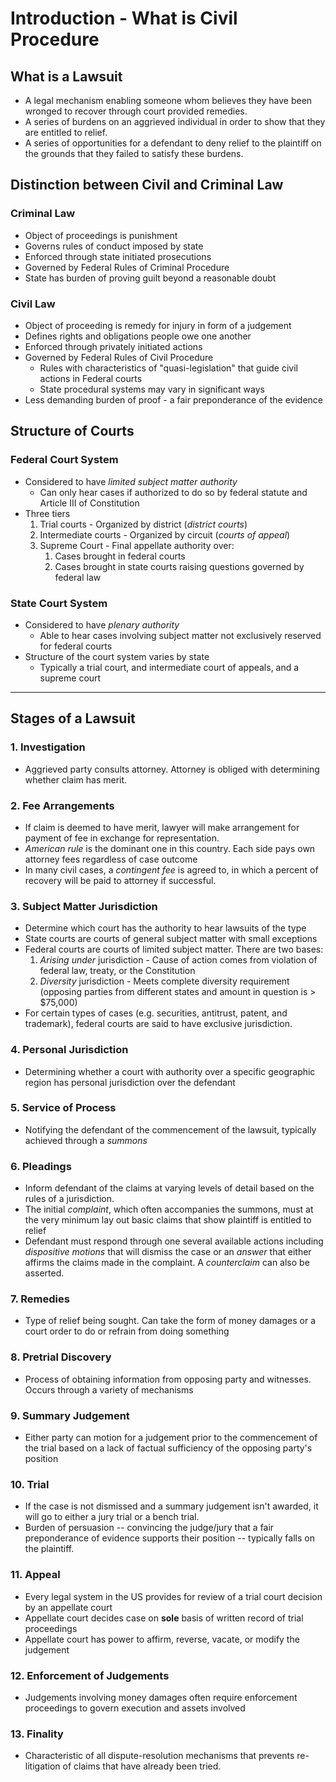 # Introduction - What is Civil Procedure

## What is a Lawsuit

* A legal mechanism enabling someone whom believes they have been wronged to recover through court provided remedies.
* A series of burdens on an aggrieved individual in order to show that they are entitled to relief.
* A series of opportunities for a defendant to deny relief to the plaintiff on the grounds that they failed to satisfy these burdens.

## Distinction between Civil and Criminal Law

### Criminal Law

* Object of proceedings is punishment
* Governs rules of conduct imposed by state
* Enforced through state initiated prosecutions
* Governed by Federal Rules of Criminal Procedure
* State has burden of proving guilt beyond a reasonable doubt

### Civil Law

* Object of proceeding is remedy for injury in form of a judgement
* Defines rights and obligations people owe one another
* Enforced through privately initiated actions
* Governed by Federal Rules of Civil Procedure
  * Rules with characteristics of "quasi-legislation" that guide civil actions in Federal courts
  * State procedural systems may vary in significant ways
* Less demanding burden of proof - a fair preponderance of the evidence

## Structure of Courts

### Federal Court System

* Considered to have *limited subject matter authority*
  * Can only hear cases if authorized to do so by federal statute and Article III of Constitution
* Three tiers
  1. Trial courts - Organized by district (*district courts*)
  1. Intermediate courts - Organized by circuit (*courts of appeal*)
  1. Supreme Court - Final appellate authority over:
     1. Cases brought in federal courts
     1. Cases brought in state courts raising questions governed by federal law

### State Court System

* Considered to have *plenary authority*
  * Able to hear cases involving subject matter not exclusively reserved for federal courts
* Structure of the court system varies by state
  * Typically a trial court, and intermediate court of appeals, and a supreme court

---

## Stages of a Lawsuit

### 1. Investigation

* Aggrieved party consults attorney. Attorney is obliged with determining whether claim has merit.

### 2. Fee Arrangements

* If claim is deemed to have merit, lawyer will make arrangement for payment of fee in exchange for representation.
* *American rule* is the dominant one in this country. Each side pays own attorney fees regardless of case outcome
* In many civil cases, a *contingent fee* is agreed to, in which a percent of recovery will be paid to attorney if successful.

### 3. Subject Matter Jurisdiction

* Determine which court has the authority to hear lawsuits of the type
* State courts are courts of general subject matter with small exceptions
* Federal courts are courts of limited subject matter. There are two bases:
  1. *Arising under* jurisdiction - Cause of action comes from violation of federal law, treaty, or the Constitution
  2. *Diversity* jurisdiction - Meets complete diversity requirement (opposing parties from different states and amount in question is > $75,000)
* For certain types of cases (e.g. securities, antitrust, patent, and trademark), federal courts are said to have exclusive jurisdiction.

### 4. Personal Jurisdiction

* Determining whether a court with authority over a specific geographic region has personal jurisdiction over the defendant

### 5. Service of Process

* Notifying the defendant of the commencement of the lawsuit, typically achieved through a *summons*

### 6. Pleadings

* Inform defendant of the claims at varying levels of detail based on the rules of a jurisdiction.
* The initial *complaint*, which often accompanies the summons, must at the very minimum lay out basic claims that show plaintiff is entitled to relief
* Defendant must respond through one several available actions including *dispositive motions* that will dismiss the case or an *answer* that either affirms the claims made in the complaint. A *counterclaim* can also be asserted.

### 7. Remedies

* Type of relief being sought. Can take the form of money damages or a court order to do or refrain from doing something

### 8. Pretrial Discovery

* Process of obtaining information from opposing party and witnesses. Occurs through a variety of mechanisms

### 9. Summary Judgement

* Either party can motion for a judgement prior to the commencement of the trial based on a lack of factual sufficiency of the opposing party's position

### 10. Trial

* If the case is not dismissed and a summary judgement isn't awarded, it will go to either a jury trial or a bench trial.
* Burden of persuasion -- convincing the judge/jury that a fair preponderance of evidence supports their position -- typically falls on the plaintiff.

### 11. Appeal

* Every legal system in the US provides for review of a trial court decision by an appellate court
* Appellate court decides case on **sole** basis of written record of trial proceedings
* Appellate court has power to affirm, reverse, vacate, or modify the judgement

### 12. Enforcement of Judgements

* Judgements involving money damages often require enforcement proceedings to govern execution and assets involved

### 13. Finality

* Characteristic of all dispute-resolution mechanisms that prevents re-litigation of claims that have already been tried.